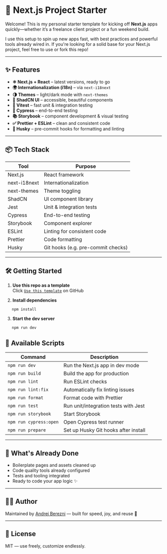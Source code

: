 # 🚀 Next.js Project Starter

Welcome! This is my personal starter template for kicking off **Next.js** apps quickly—whether it’s a freelance client project or a fun weekend build.

I use this setup to spin up new apps fast, with best practices and powerful tools already wired in. If you're looking for a solid base for your Next.js project, feel free to use or fork this repo!

---

## ✨ Features

- **⚛️ Next.js + React** – latest versions, ready to go
- **🌍 Internationalization (i18n)** – via `next-i18next`
- **🌗 Themes** – light/dark mode with `next-themes`
- **💅 ShadCN UI** – accessible, beautiful components
- **🧪 Vitest** – fast unit & integration testing
- **🧷 Cypress** – end-to-end testing
- **📚 Storybook** – component development & visual testing
- **✅ Prettier + ESLint** – clean and consistent code
- **🐶 Husky** – pre-commit hooks for formatting and linting

---

## 📦 Tech Stack

| Tool         | Purpose                            |
| ------------ | ---------------------------------- |
| Next.js      | React framework                    |
| next-i18next | Internationalization               |
| next-themes  | Theme toggling                     |
| ShadCN       | UI component library               |
| Jest         | Unit & integration tests           |
| Cypress      | End-to-end testing                 |
| Storybook    | Component explorer                 |
| ESLint       | Linting for consistent code        |
| Prettier     | Code formatting                    |
| Husky        | Git hooks (e.g. pre-commit checks) |

---

## 🛠 Getting Started

1. **Use this repo as a template**  
   Click [`Use this template`](https://github.com/AndrejBerezni/andrejb-nextjs-starter/generate) on GitHub

2. **Install dependencies**

```
   npm install
```

3. **Start the dev server**

```
   npm run dev
```

## 🔄 Available Scripts

| Command                | Description                          |
| ---------------------- | ------------------------------------ |
| `npm run dev`          | Run the Next.js app in dev mode      |
| `npm run build`        | Build the app for production         |
| `npm run lint`         | Run ESLint checks                    |
| `npm run lint:fix`     | Automatically fix linting issues     |
| `npm run format`       | Format code with Prettier            |
| `npm run test`         | Run unit/integration tests with Jest |
| `npm run storybook`    | Start Storybook                      |
| `npm run cypress:open` | Open Cypress test runner             |
| `npm run prepare`      | Set up Husky Git hooks after install |

---

## 🧹 What's Already Done

- Boilerplate pages and assets cleaned up
- Code quality tools already configured
- Tests and tooling integrated
- Ready to code your app logic ✨

---

## 🧑‍💻 Author

Maintained by [Andrej Berezni](https://github.com/AndrejBerezni) — built for speed, joy, and reuse 💙

---

## 📄 License

MIT — use freely, customize endlessly.
